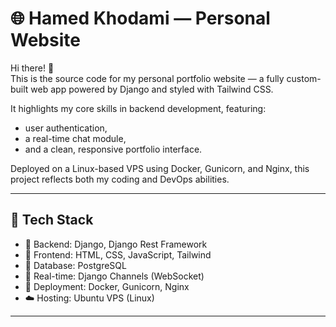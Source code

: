 # 🌐 Hamed Khodami — Personal Website

Hi there! 👋  
This is the source code for my personal portfolio website — a fully custom-built web app powered by Django and styled with Tailwind CSS.

It highlights my core skills in backend development, featuring:
- user authentication,  
- a real-time chat module,  
- and a clean, responsive portfolio interface.

Deployed on a Linux-based VPS using Docker, Gunicorn, and Nginx, this project reflects both my coding and DevOps abilities.

---

## 🚀 Tech Stack

- 🔧 Backend: Django, Django Rest Framework
- 🎨 Frontend: HTML, CSS, JavaScript, Tailwind
- 🐘 Database: PostgreSQL
- 🔌 Real-time: Django Channels (WebSocket)
- 🐳 Deployment: Docker, Gunicorn, Nginx
- ☁️ Hosting: Ubuntu VPS (Linux)

---